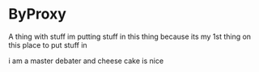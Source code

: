 # ByProxy
A thing with stuff
im putting stuff in this thing because its my 1st thing on this place to put stuff in


i am a master debater
and cheese cake is nice
